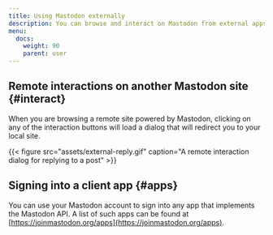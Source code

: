 ```yaml
---
title: Using Mastodon externally
description: You can browse and interact on Mastodon from external apps or websites.
menu:
  docs:
    weight: 90
    parent: user
---
```


## Remote interactions on another Mastodon site {#interact}

When you are browsing a remote site powered by Mastodon, clicking on any of the interaction buttons will load a dialog that will redirect you to your local site.

{{< figure src="assets/external-reply.gif" caption="A remote interaction dialog for replying to a post" >}}

## Signing into a client app {#apps}

You can use your Mastodon account to sign into any app that implements the Mastodon API. A list of such apps can be found at [https://joinmastodon.org/apps](https://joinmastodon.org/apps).

